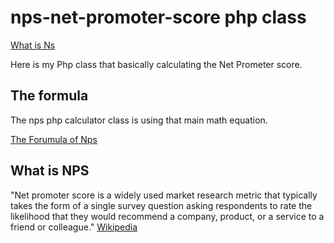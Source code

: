 # nps-net-promoter-score php class

[What is Ns](image.png)

Here is my Php class that basically calculating the Net Prometer score.

## The formula
The nps php calculator class is using that main math equation.

[The Forumula of Nps](formula.png)

## What is NPS
"Net promoter score is a widely used market research metric that typically takes the form of a single survey question asking respondents to rate the likelihood that they would recommend a company, product, or a service to a friend or colleague." [Wikipedia](https://en.wikipedia.org/wiki/Net_promoter_score)